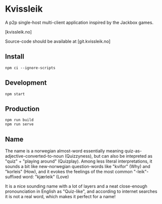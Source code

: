 
# Kvissleik


A p2p single-host multi-client application inspired by the Jackbox games. 

[kvissleik.no]

Source-code should be available at [git.kvissleik.no]


## Install
```
npm ci --ignore-scripts
```

## Development
```
npm start
```

## Production
```
npm run build
npm run serve
```

## Name

The name is a norwegian almost-word essentially meaning quiz-as-adjective-converted-to-noun (Quizzyness), but can also be intepreted as "quiz" + "playing around" (Quizplay). Among less literal interpretations, it sounds a bit like new-norwegian question-words like "kvifor" (Why) and "korleis" (How), and it evokes the feelings of the most common "-leik"-suffixed word: "kjærleik" (Love)

It is a nice sounding name with a lot of layers and a neat close-enough pronounciation in English as "Quiz-like", and according to internet searches it is not a real word, which makes it perfect for a name!